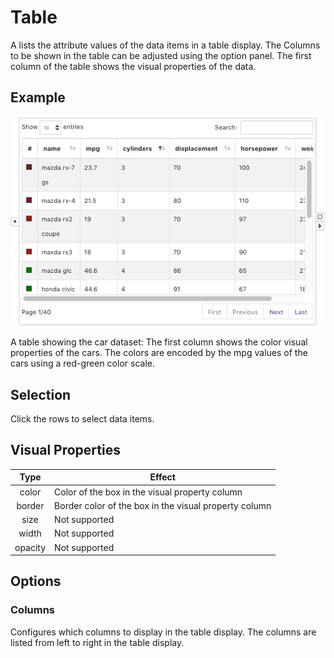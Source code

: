 # Table

A <node-type type="table"></node-type> lists the attribute values of the data items in a table display.
The <ui-prop prop="columns">Columns</ui-prop> to be shown in the table can be adjusted using the option panel.
The first column of the table shows the visual properties of the data.

## Example
![table](./table.png)

A table showing the car dataset:
The first column shows the color visual properties of the cars.
The colors are encoded by the mpg values of the cars using a red-green color scale.

## Selection
Click the rows to select data items.

## Visual Properties

| Type | Effect |
|:----:| ------ |
| color | Color of the box in the visual property column |
| border | Border color of the box in the visual property column |
| size | Not supported |
| width | Not supported |
| opacity | Not supported |


## Options

### Columns
Configures which columns to display in the table display.
The columns are listed from left to right in the table display.
